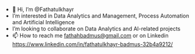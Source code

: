 - 👋 Hi, I’m @Fathatulkhayr
-  I’m interested in Data Analytics and Management, Process Automation and Artificial Intelligence
-  I’m looking to collaborate on Data Analytics and AI-related projects
- 📫 How to reach me  fathahbadmus@gmail.com or on Linkedin https://www.linkedin.com/in/fathatulkhayr-badmus-32b4a9212/

<!---
Fathatulkhayr/Fathatulkhayr is a ✨ special ✨ repository because its `README.md` (this file) appears on your GitHub profile.
You can click the Preview link to take a look at your changes.
--->
